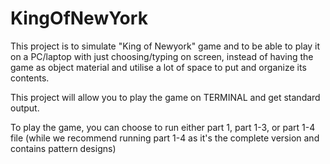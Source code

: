 # KingOfNewYork

This project is to simulate "King of Newyork" game and to be able to play it on a PC/laptop with just choosing/typing on screen, instead of having the game as object material and utilise a lot of space to put and organize its contents.  

This project will allow you to play the game on TERMINAL and get standard output.

To play the game, you can choose to run either part 1, part 1-3, or part 1-4 file (while we recommend running part 1-4 as it's  the complete version and contains pattern designs)